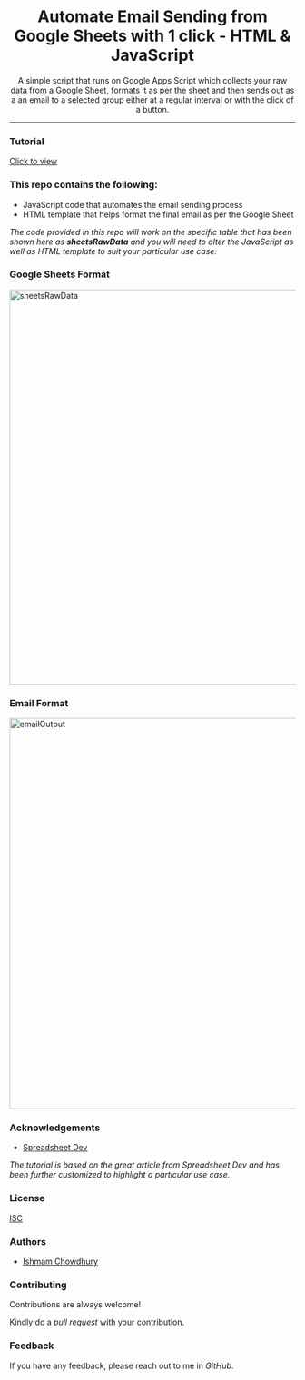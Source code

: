 <h1 align="center"> Automate Email Sending from Google Sheets with 1 click - HTML & JavaScript </h1>

<p align="center"> A simple script that runs on Google Apps Script which collects your raw data from a Google Sheet, formats it as per the sheet and then sends out as a an email to a selected group either at a regular interval or with the click of a button.</p>

<hr/>

<h3>Tutorial</h3>

[Click to view](https://www.youtube.com/watch?v=cQnIBitpMDM)

<h3>This repo contains the following:</h3>

<ul>
  <li>JavaScript code that automates the email sending process</li>
  <li>HTML template that helps format the final email as per the Google Sheet</li>
</ul>

<p><em>The code provided in this repo will work on the specific table that has been shown here as <b>sheetsRawData</b> and you will need to alter the JavaScript as well as HTML template to suit your particular use case.</em></p>

<h3>Google Sheets Format</h3>

<img width="696" alt="sheetsRawData" src="https://user-images.githubusercontent.com/64395142/178630166-1535f10a-9cc9-4386-a557-c7e296f1b4f7.png">

<h3>Email Format</h3>

<img width="689" alt="emailOutput" src="https://user-images.githubusercontent.com/64395142/178630198-f49b6490-f0b1-4e99-8caf-13a2a695901d.png">

<h3>Acknowledgements</h3>

- [Spreadsheet Dev](https://spreadsheet.dev/send-html-email-from-google-sheets)

<p><em>The tutorial is based on the great article from Spreadsheet Dev and has been further customized to highlight a particular use case.</em></p>

<h3>License</h3>

[ISC](https://opensource.org/licenses/ISC)

<h3>Authors</h3>

- [Ishmam Chowdhury](https://github.com/Ishmam156)

<h3>Contributing</h3>
<p>Contributions are always welcome!</p>
<p>Kindly do a <i>pull request</i> with your contribution.</p>

<h3>Feedback</h3>
<p>If you have any feedback, please reach out to me in <i>GitHub</i>.</p>

